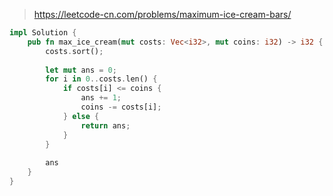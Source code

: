 > https://leetcode-cn.com/problems/maximum-ice-cream-bars/

``` rust
impl Solution {
    pub fn max_ice_cream(mut costs: Vec<i32>, mut coins: i32) -> i32 {
        costs.sort();
        
        let mut ans = 0;
        for i in 0..costs.len() {
            if costs[i] <= coins {
                ans += 1;
                coins -= costs[i];
            } else {
                return ans;
            }
        }
        
        ans
    }
}
```
